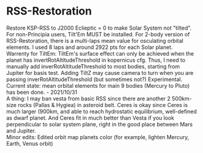# RSS-Restoration
Restore KSP-RSS to J2000 Eclieptic = 0 to make Solar System not "tilted". For non-Principia users, Tilt'Em MUST be installed.
For 2-body version of RSS-Restoration, there is a multi-laps mean value for osculating orbital elements.
I used 8 laps and around 2922 pts for each Solar planet.<br>
Warrenty for TiltEm: TiltEm's surface effect can only be achieved when the planet has invertRotAltitudeThreshold in kopernicus cfg.
Thus, I need to manually add inverRotAltitudeThreshold to most bodies, starting from Jupiter for basis test.
Adding TiltZ may cause camera to turn when you are passing inverRotAltitudeThreshold (but sometimes not?) Experimental.<br>
Current state: mean orbital elements for main 9 bodies (Mercury to Pluto) has been done. - 2021/10/31<br>
A thing: I may ban vesta from basic RSS since there are another 2 500km-size rocks (Pallas & Hygiea) in asteroid belt.
Ceres is okay since Ceres is much larger (900km, and able to reach hydrostatic equilibrium, well-defined as dwarf planet.
And Ceres fit in much better than Vesta if you look perpendicular to solar system plane, right in the good place between Mars and Jupiter.<br>
Minor edits: Edited orbit map planets color (for example, lighten Mercury, Earth, Venus orbit)
